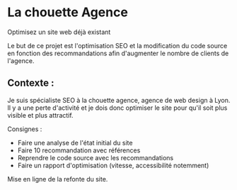 # La chouette Agence
Optimisez un site web déjà existant

Le but de ce projet est l'optimisation SEO et la modification du code source en fonction des recommandations 
afin d'augmenter le nombre de clients de l'agence.

## Contexte : 
Je suis spécialiste SEO à la chouette agence, agence de web design à Lyon. Il y a une perte d'activité
et je dois donc optimiser le site pour qu'il soit plus visible et plus attractif.

Consignes :
- Faire une analyse de l'état initial du site
- Faire 10 recommandation avec références 
- Reprendre le code source avec les recommandations
- Faire un rapport d'optimisation (vitesse, accessibilité notemment)

Mise en ligne de la refonte du site.

